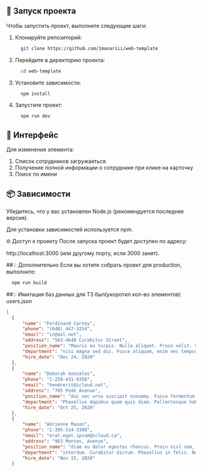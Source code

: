## 🚀 Запуск проекта

Чтобы запустить проект, выполните следующие шаги:

1. Клонируйте репозиторий:
   ```bash
     git clone https://github.com/1manariii/web-template
   ```
2. Перейдите в директорию проекта:
   ```bash
     cd web-template
   ```
3. Установите зависимости:
   ```bash
     npm install
   ```
4. Запустите проект:
   ```bash
     npm run dev
   ```

## 🔧 Интерфейс
Для изменения элемента:
1. Список сотрудников загружаеться
2. Получение полной информации о сотруднике при клике на карточку
3. Поиск по имени 


## 📦 Зависимости
Убедитесь, что у вас установлен Node.js (рекомендуется последняя версия).

Для установки зависимостей используется npm.

🌐 Доступ к проекту
После запуска проект будет доступен по адресу:

http://localhost:3000 (или другому порту, если 3000 занят).

##💡 Дополнительно
Если вы хотите собрать проект для production, выполните:
   ```bash
     npm run build
   ```

##💡 Имитация баз данных для ТЗ был(укоротил кол-во элементов)
users.json
  ```json
  [
	{
		"name": "Ferdinand Carney",
		"phone": "(640) 447-3254",
		"email": "in@aol.net",
		"address": "563-4648 Curabitur Street",
		"position_name": "Mauris eu turpis. Nulla aliquet. Proin velit. Sed malesuada augue",
		"department": "nisi magna sed dui. Fusce aliquam, enim nec tempus scelerisque,",
		"hire_date": "Dec 24, 2020"
	},
	{
		"name": "Deborah Gonzales",
		"phone": "1-258-431-9358",
		"email": "hendrerit@icloud.net",
		"address": "705 Pede Avenue",
		"position_name": "dui nec urna suscipit nonummy. Fusce fermentum fermentum arcu. Vestibulum",
		"department": "Phasellus dapibus quam quis diam. Pellentesque habitant morbi tristique senectus",
		"hire_date": "Oct 25, 2020"
	},
	{
		"name": "Adrienne Mason",
		"phone": "1-395-514-3388",
		"email": "erat.eget.ipsum@icloud.ca",
		"address": "963 Montes, Avenue",
		"position_name": "diam eu dolor egestas rhoncus. Proin nisl sem, consequat nec,",
		"department": "interdum. Curabitur dictum. Phasellus in felis. Nulla tempor augue ac",
		"hire_date": "Nov 15, 2020"
	}
  ```


